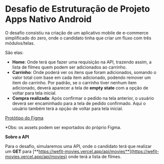 # Desafio de Estruturação de Projeto Apps Nativo Android

O desafio consistiu na criação de um aplicativo mobile de e-commerce simplificado do zero, onde o candidato tinha que criar um fluxo com três módulos/telas.

São elas:

- **Home**: Onde terá que fazer uma requisição na API, trazendo assim, a lista de filmes quem podem ser adicionados ao carrinho.
- **Carrinho**: Onde poderá ver os itens que foram adicionados, somando o valor total com base em cada item adicionado, podendo remover um item do carrinho. Por padrão, se o carrinho tiver nenhum item adicionado, deverá aparecer a tela de **empty state** com a opção de voltar para tela inicial.
- **Compra realizada**: Após confirmar o pedido na tela anterior, o usuário deverá ser encaminhado para a tela de pedido confirmado. Aqui o usuário também terá a opção de voltar para tela inicial.

[Protótipo do Figma](https://www.figma.com/design/JO1VjFm5bqboChB2zf9maL/Teste-Front---Nativo-Android-iOS---WeFit-2024)

\*Obs: os assets podem ser exportados do próprio Figma.

**Sobre a API**

Para o desafio, simularemos uma API, onde o candidato terá que realizar um **GET** para [**https://wefit-movies.vercel.app/api/movies**](https://wefit-movies.vercel.app/api/movies) onde terá a lista de filmes.
